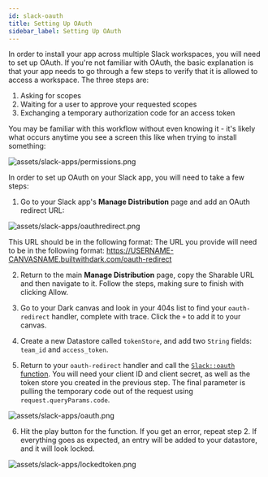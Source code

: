 ```yaml
---
id: slack-oauth
title: Setting Up OAuth
sidebar_label: Setting Up OAuth
---
```


In order to install your app across multiple Slack workspaces, you will need to set up OAuth. If you're not familiar with OAuth, the basic explanation is that your app needs to go through a few steps to verify that it is allowed to access a workspace. The three steps are:

1. Asking for scopes
2. Waiting for a user to approve your requested scopes
3. Exchanging a temporary authorization code for an access token

You may be familiar with this workflow without even knowing it - it's likely what occurs anytime you see a screen this like when trying to install something:

![assets/slack-apps/permissions.png](assets/slack-apps/permissions.png)

In order to set up OAuth on your Slack app, you will need to take a few steps:

1. Go to your Slack app's **Manage Distribution** page and add an OAuth redirect URL:

![assets/slack-apps/oauthredirect.png](assets/slack-apps/oauthredirect.png)

This URL should be in the following format: The URL you provide will need to be in the following format: https://USERNAME-CANVASNAME.builtwithdark.com/oauth-redirect

2. Return to the main **Manage Distribution** page, copy the Sharable URL and then navigate to it. Follow the steps, making sure to finish with clicking Allow.

3. Go to your Dark canvas and look in your 404s list to find your `oauth-redirect` handler, complete with trace. Click the `+` to add it to your canvas.

4. Create a new Datastore called `tokenStore`, and add two `String` fields: `team_id` and `access_token`.

5. Return to your `oauth-redirect` handler and call the [`Slack::oauth` function](./slack-packages#oauth). You will need your client ID and client secret, as well as the token store you created in the previous step. The final parameter is pulling the temporary code out of the request using `request.queryParams.code`.

![assets/slack-apps/oauth.png](assets/slack-apps/oauth.png)

6. Hit the play button for the function. If you get an error, repeat step 2. If everything goes as expected, an entry will be added to your datastore, and it will look locked.

![assets/slack-apps/lockedtoken.png](assets/slack-apps/lockedtoken.png)

